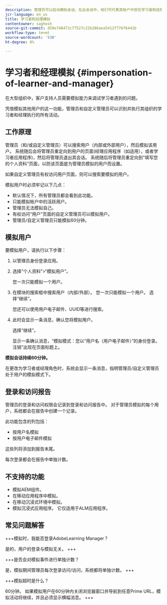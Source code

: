 ```yaml
---
description: 管理员可以启动模拟会话，在此会话中，他们可代表其帐户中担任学习者和经理角色的任何用户登录。
jcr-language: en_us
title: 学习者和经理模拟
contentowner: saghosh
source-git-commit: d59e748472c77527c22b286aea5412f776f6441b
workflow-type: tm+mt
source-wordcount: '538'
ht-degree: 0%

---
```




# 学习者和经理模拟 {#impersonation-of-learner-and-manager}

在大型组织中，客户支持人员需要模拟能力来调试学习者遇到的问题。

凭借模拟其他用户的这一功能，管理员和自定义管理员可以识别并执行其组织的学习者和经理执行的所有活动。

## 工作原理

管理员（和/或自定义管理员）可以搜索用户（内部或外部用户），然后模拟该用户。 系统随后会将管理员重定向到用户的页面(经理应用程序（如适用），或者学习者应用程序)，然后将管理员退出其会话。 系统随后将管理员重定向到“填写您的个人资料”页面，以防该页面是为管理员模拟的用户而设置。

如果自定义管理员有权访问用户页面，则可以搜索要模拟的用户。

模拟用户时必须牢记以下几点：

* 默认情况下，所有管理员都会看到此功能。
* 只能模拟帐户中的活跃用户。
* 管理员无法模拟自己。
* 有权访问“用户”页面的自定义管理员可以模拟用户。
* 管理员/自定义管理员只能模拟60分钟。

## 模拟用户

要模拟用户，请执行以下步骤：

1. 以管理员身份登录应用。
1. 选择“个人资料”>“模拟用户”。

   您一次只能模拟一个用户。

1. 在模块的搜索框中搜索用户（内部/外部）。 您一次只能模拟一个用户。 选择“继续”。

   您还可以使用用户电子邮件、UUID等进行搜索。

1. 此时会显示一条消息，确认您将模拟用户。

   选择“继续”。

   显示一条确认消息，“模拟模式：您以“用户名（用户电子邮件）”的身份登录。 注销”出现在页面标题上。

**模拟会话持续60分钟。**

在更改为学习者或经理角色时，系统会显示一条消息，指明管理员/自定义管理员处于用户的模拟模式下。

## 登录和访问报告

管理员的登录和访问权限会记录到登录和访问报告中。 对于管理员模拟的每个用户，系统都会在报告中创建一个记录。

此功能包含的列包括：

* 按用户名模拟
* 按用户电子邮件模拟

这些列将添加到报告末尾。

每次登录都会在报告中单独计数。

## 不支持的功能

* 模拟AEM组件。
* 在移动应用程序中模拟。
* 在移动沉浸式环境中模拟。
* 模拟沉浸式应用程序。 它仅适用于ALM应用程序。

## 常见问题解答

+++模拟时，我能否登录AdobeLearning Manager？

是的，用户的登录与模拟无关。
+++

+++是否会对模拟事件进行单独计数？

是，模拟期间管理员每次登录访问/访问，系统都将单独计数。
+++

+++模拟超时是什么？

60分钟。 如果模拟用户在60分钟内关闭浏览器窗口并导航到任意Prime URL，模拟活动将继续，并且必须显示横幅消息。
+++
